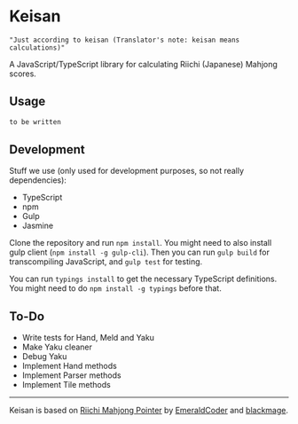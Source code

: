 # Keisan

    "Just according to keisan (Translator's note: keisan means calculations)"

A JavaScript/TypeScript library for calculating Riichi (Japanese) Mahjong scores.

## Usage
```javascript
to be written
```

## Development
Stuff we use (only used for development purposes, so not really dependencies):
* TypeScript
* npm
* Gulp
* Jasmine

Clone the repository and run `npm install`.
You might need to also install gulp client (`npm install -g gulp-cli`).
Then you can run `gulp build` for transcompiling JavaScript, and `gulp test` for testing.

You can run `typings install` to get the necessary TypeScript definitions.
You might need to do `npm install -g typings` before that.

## To-Do
* Write tests for Hand, Meld and Yaku
* Make Yaku cleaner
* Debug Yaku
* Implement Hand methods
* Implement Parser methods
* Implement Tile methods

---

Keisan is based on [Riichi Mahjong Pointer](https://github.com/magicolic/riichi-pointer-js) by [EmeraldCoder](https://github.com/EmeraldCoder) and [blackmage](https://github.com/magicolic-blackmage).
